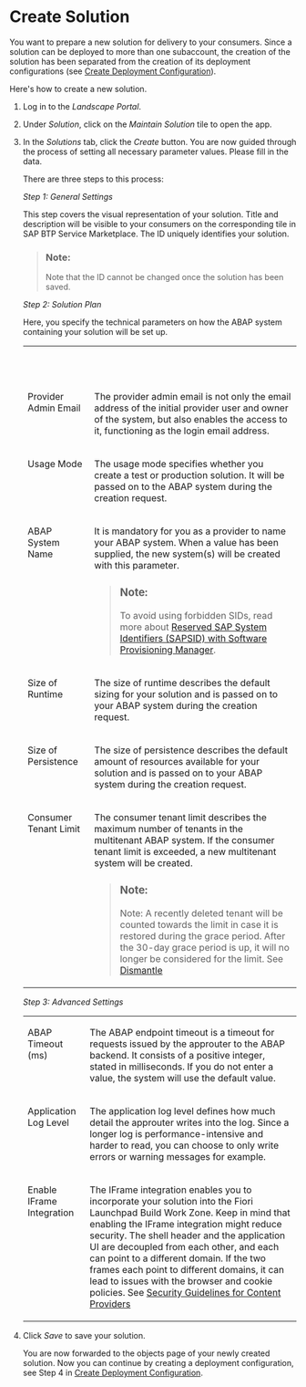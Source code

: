<!-- loioaca34fa7b49a4cb9a2281f6ba0b84642 -->

# Create Solution

You want to prepare a new solution for delivery to your consumers. Since a solution can be deployed to more than one subaccount, the creation of the solution has been separated from the creation of its deployment configurations \(see [Create Deployment Configuration](create-deployment-configuration-58b90ec.md)\).

Here's how to create a new solution.

1.  Log in to the *Landscape Portal*.

2.  Under *Solution*, click on the *Maintain Solution* tile to open the app.

3.  In the *Solutions* tab, click the *Create* button. You are now guided through the process of setting all necessary parameter values. Please fill in the data.

    There are three steps to this process:

    *Step 1: General Settings*

    This step covers the visual representation of your solution. Title and description will be visible to your consumers on the corresponding tile in SAP BTP Service Marketplace. The ID uniquely identifies your solution.

    > ### Note:  
    > Note that the ID cannot be changed once the solution has been saved.

    *Step 2: Solution Plan*

    Here, you specify the technical parameters on how the ABAP system containing your solution will be set up.


    <table>
    <tr>
    <th valign="top">

     


    
    </th>
    <th valign="top">

     


    
    </th>
    </tr>
    <tr>
    <td valign="top">
    
    Provider Admin Email


    
    </td>
    <td valign="top">
    
    The provider admin email is not only the email address of the initial provider user and owner of the system, but also enables the access to it, functioning as the login email address.


    
    </td>
    </tr>
    <tr>
    <td valign="top">
    
    Usage Mode


    
    </td>
    <td valign="top">
    
    The usage mode specifies whether you create a test or production solution. It will be passed on to the ABAP system during the creation request.


    
    </td>
    </tr>
    <tr>
    <td valign="top">
    
    ABAP System Name


    
    </td>
    <td valign="top">
    
    It is mandatory for you as a provider to name your ABAP system. When a value has been supplied, the new system\(s\) will be created with this parameter.

    > ### Note:  
    > To avoid using forbidden SIDs, read more about [Reserved SAP System Identifiers \(SAPSID\) with Software Provisioning Manager](https://launchpad.support.sap.com/#/notes/1979280).


    
    </td>
    </tr>
    <tr>
    <td valign="top">
    
    Size of Runtime


    
    </td>
    <td valign="top">
    
    The size of runtime describes the default sizing for your solution and is passed on to your ABAP system during the creation request.


    
    </td>
    </tr>
    <tr>
    <td valign="top">
    
    Size of Persistence


    
    </td>
    <td valign="top">
    
    The size of persistence describes the default amount of resources available for your solution and is passed on to your ABAP system during the creation request.


    
    </td>
    </tr>
    <tr>
    <td valign="top">
    
    Consumer Tenant Limit


    
    </td>
    <td valign="top">
    
    The consumer tenant limit describes the maximum number of tenants in the multitenant ABAP system. If the consumer tenant limit is exceeded, a new multitenant system will be created.

    > ### Note:  
    > Note: A recently deleted tenant will be counted towards the limit in case it is restored during the grace period. After the 30-day grace period is up, it will no longer be considered for the limit. See [Dismantle](https://help.sap.com/docs/btp/sap-business-technology-platform/dismantle?version=Cloud)


    
    </td>
    </tr>
    </table>
    
    *Step 3: Advanced Settings*


    <table>
    <tr>
    <td valign="top">
    
    ABAP Timeout \(ms\)


    
    </td>
    <td valign="top">
    
    The ABAP endpoint timeout is a timeout for requests issued by the approuter to the ABAP backend. It consists of a positive integer, stated in milliseconds. If you do not enter a value, the system will use the default value.


    
    </td>
    </tr>
    <tr>
    <td valign="top">
    
    Application Log Level


    
    </td>
    <td valign="top">
    
    The application log level defines how much detail the approuter writes into the log. Since a longer log is performance-intensive and harder to read, you can choose to only write errors or warning messages for example.


    
    </td>
    </tr>
    <tr>
    <td valign="top">
    
    Enable IFrame Integration


    
    </td>
    <td valign="top">
    
    The IFrame integration enables you to incorporate your solution into the Fiori Launchpad Build Work Zone. Keep in mind that enabling the IFrame integration might reduce security. The shell header and the application UI are decoupled from each other, and each can point to a different domain. If the two frames each point to different domains, it can lead to issues with the browser and cookie policies. See [Security Guidelines for Content Providers](https://help.sap.com/docs/build-work-zone-standard-edition/sap-build-work-zone-standard-edition/security-guidelines-for-content-providers)


    
    </td>
    </tr>
    </table>
    
4.  Click *Save* to save your solution.

    You are now forwarded to the objects page of your newly created solution. Now you can continue by creating a deployment configuration, see Step 4 in [Create Deployment Configuration](create-deployment-configuration-58b90ec.md).


